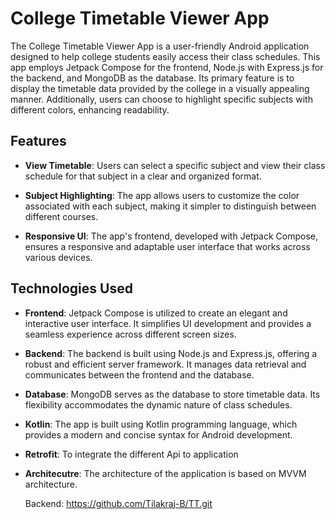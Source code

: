 # College Timetable Viewer App

The College Timetable Viewer App is a user-friendly Android application designed to help college students easily access their class schedules. This app employs Jetpack Compose for the frontend, Node.js with Express.js for the backend, and MongoDB as the database. Its primary feature is to display the timetable data provided by the college in a visually appealing manner. Additionally, users can choose to highlight specific subjects with different colors, enhancing readability.

## Features

- **View Timetable**: Users can select a specific subject and view their class schedule for that subject in a clear and organized format.

- **Subject Highlighting**: The app allows users to customize the color associated with each subject, making it simpler to distinguish between different courses.

- **Responsive UI**: The app's frontend, developed with Jetpack Compose, ensures a responsive and adaptable user interface that works across various devices.

## Technologies Used

- **Frontend**: Jetpack Compose is utilized to create an elegant and interactive user interface. It simplifies UI development and provides a seamless experience across different screen sizes.

- **Backend**: The backend is built using Node.js and Express.js, offering a robust and efficient server framework. It manages data retrieval and communicates between the frontend and the database.

- **Database**: MongoDB serves as the database to store timetable data. Its flexibility accommodates the dynamic nature of class schedules.

- **Kotlin**: The app is built using Kotlin programming language, which provides a modern and concise syntax for Android development.

- **Retrofit**: To integrate the different Api to application

- **Architecutre**: The architecture of the application is based on MVVM architecture.

  
  Backend: https://github.com/Tilakraj-B/TT.git 


  


